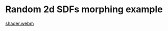 # Random 2d SDFs morphing example

[shader.webm](https://github.com/user-attachments/assets/aed8da42-128a-4626-b45f-7a76e0394163)
